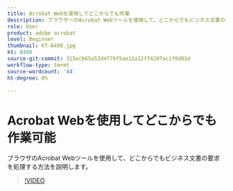 ```yaml
---
title: Acrobat Webを使用してどこからでも作業
description: ブラウザーのAcrobat Webツールを使用して、どこからでもビジネス文書の要求を処理する方法を説明します
role: User
product: adobe acrobat
level: Beginner
thumbnail: KT-8498.jpg
kt: 8498
source-git-commit: 315ecb65a53d4f76f5ae12a12ff4207ac1f0d01d
workflow-type: tm+mt
source-wordcount: '44'
ht-degree: 0%

---
```


# Acrobat Webを使用してどこからでも作業可能

ブラウザのAcrobat Webツールを使用して、どこからでもビジネス文書の要求を処理する方法を説明します。

>[!VIDEO](https://video.tv.adobe.com/v/337436?hidetitle=true)
